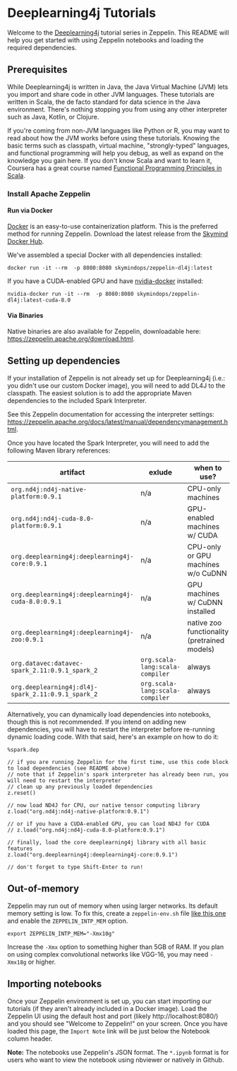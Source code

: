 Deeplearning4j Tutorials
========================

Welcome to the [Deeplearning4j](https://deeplearning4j.org/) tutorial series in Zeppelin. This README will help you get started with using Zeppelin notebooks and loading the required dependencies.

## Prerequisites

While Deeplearning4j is written in Java, the Java Virtual Machine (JVM) lets you import and share code in other JVM languages. These tutorials are written in Scala, the de facto standard for data science in the Java environment. There's nothing stopping you from using any other interpreter such as Java, Kotlin, or Clojure.

If you're coming from non-JVM languages like Python or R, you may want to read about how the JVM works before using these tutorials. Knowing the basic terms such as classpath, virtual machine, "strongly-typed" languages, and functional programming will help you debug, as well as expand on the knowledge you gain here. If you don't know Scala and want to learn it, Coursera has a great course named [Functional Programming Principles in Scala](https://www.coursera.org/learn/progfun1).

### Install Apache Zeppelin

#### Run via Docker

[Docker](https://www.docker.com/) is an easy-to-use containerization platform. This is the preferred method for running Zeppelin. Download the latest release from the [Skymind Docker Hub](https://hub.docker.com/r/skymindops/zeppelin-dl4j/).

We've assembled a special Docker with all dependencies installed:
```
docker run -it --rm  -p 8080:8080 skymindops/zeppelin-dl4j:latest
```

If you have a CUDA-enabled GPU and have [nvidia-docker](https://github.com/NVIDIA/nvidia-docker) installed:
```
nvidia-docker run -it --rm  -p 8080:8080 skymindops/zeppelin-dl4j:latest-cuda-8.0
```

#### Via Binaries

Native binaries are also available for Zeppelin, downloadable here: https://zeppelin.apache.org/download.html.

## Setting up dependencies

If your installation of Zeppelin is not already set up for Deeplearning4j (i.e.: you didn't use our custom Docker image), you will need to add DL4J to the classpath. The easiest solution is to add the appropriate Maven dependencies to the included Spark Interpreter.

See this Zeppelin documentation for accessing the interpreter settings: https://zeppelin.apache.org/docs/latest/manual/dependencymanagement.html.

Once you have located the Spark Interpreter, you will need to add the following Maven library references:

| artifact | exlude | when to use? |
|---|---|---|
| `org.nd4j:nd4j-native-platform:0.9.1` | n/a | CPU-only machines |
| `org.nd4j:nd4j-cuda-8.0-platform:0.9.1` | n/a | GPU-enabled machines w/ CUDA |
| `org.deeplearning4j:deeplearning4j-core:0.9.1` | n/a | CPU-only or GPU machines w/o CuDNN |
| `org.deeplearning4j:deeplearning4j-cuda-8.0:0.9.1` | n/a | GPU machines w/ CuDNN installed |
| `org.deeplearning4j:deeplearning4j-zoo:0.9.1` | n/a | native zoo functionality (pretrained models) |
| `org.datavec:datavec-spark_2.11:0.9.1_spark_2` | `org.scala-lang:scala-compiler` | always |
| `org.deeplearning4j:dl4j-spark_2.11:0.9.1_spark_2` | `org.scala-lang:scala-compiler` | always |


Alternatively, you can dynamically load dependencies into notebooks, though this is not recommended. If you intend on adding new dependencies, you will have to restart the interpreter before re-running dynamic loading code. With that said, here's an example on how to do it:

```
%spark.dep

// if you are running Zeppelin for the first time, use this code block to load dependencies (see README above)
// note that if Zeppelin's spark interpreter has already been run, you will need to restart the interpreter
// clean up any previously loaded dependencies
z.reset()

// now load ND4J for CPU, our native tensor computing library
z.load("org.nd4j:nd4j-native-platform:0.9.1")

// or if you have a CUDA-enabled GPU, you can load ND4J for CUDA
// z.load("org.nd4j:nd4j-cuda-8.0-platform:0.9.1")

// finally, load the core deeplearning4j library with all basic features
z.load("org.deeplearning4j:deeplearning4j-core:0.9.1")

// don't forget to type Shift-Enter to run!
```

## Out-of-memory

Zeppelin may run out of memory when using larger networks. Its default memory setting is low. To fix this, create a `zeppelin-env.sh` file [like this one](https://github.com/apache/zeppelin/blob/master/conf/zeppelin-env.sh.template#L23) and enable the `ZEPPELIN_INTP_MEM` option.

```
export ZEPPELIN_INTP_MEM="-Xmx10g"
```

Increase the `-Xmx` option to something higher than 5GB of RAM. If you plan on using complex convolutional networks like VGG-16, you may need `-Xmx18g` or higher.

## Importing notebooks

Once your Zeppelin environment is set up, you can start importing our tutorials (if they aren't already included in a Docker image). Load the Zeppelin UI using the default host and port (likely http://localhost:8080/) and you should see "Welcome to Zeppelin!" on your screen. Once you have loaded this page, the `Import Note` link will be just below the Notebook column header.

**Note:** The notebooks use Zeppelin's JSON format. The `*.ipynb` format is for users who want to view the notebook using nbviewer or natively in Github.
